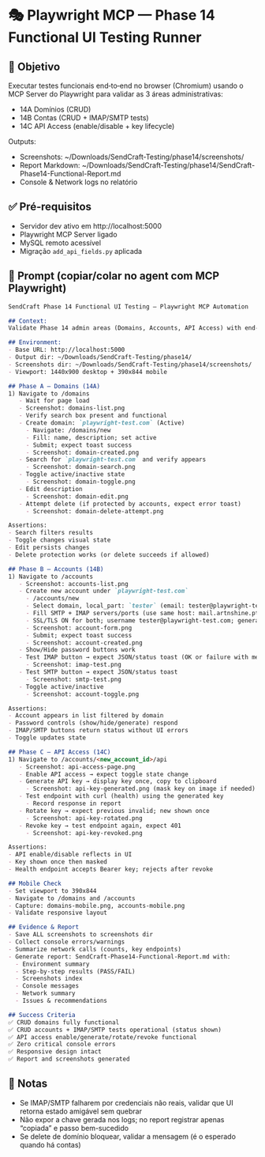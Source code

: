 # 🎭 Playwright MCP — Phase 14 Functional UI Testing Runner

## 🎯 Objetivo
Executar testes funcionais end‑to‑end no browser (Chromium) usando o MCP Server do Playwright para validar as 3 áreas administrativas:
- 14A Domínios (CRUD)
- 14B Contas (CRUD + IMAP/SMTP tests)
- 14C API Access (enable/disable + key lifecycle)

Outputs:
- Screenshots: ~/Downloads/SendCraft-Testing/phase14/screenshots/
- Report Markdown: ~/Downloads/SendCraft-Testing/phase14/SendCraft-Phase14-Functional-Report.md
- Console & Network logs no relatório

## ✅ Pré‑requisitos
- Servidor dev ativo em http://localhost:5000
- Playwright MCP Server ligado
- MySQL remoto acessível
- Migração `add_api_fields.py` aplicada

## 🧾 Prompt (copiar/colar no agent com MCP Playwright)

```markdown
SendCraft Phase 14 Functional UI Testing — Playwright MCP Automation

## Context:
Validate Phase 14 admin areas (Domains, Accounts, API Access) with end-to-end functional testing in Chromium via Playwright MCP. Record screenshots, console logs, and network summaries. Produce a comprehensive Markdown report.

## Environment:
- Base URL: http://localhost:5000
- Output dir: ~/Downloads/SendCraft-Testing/phase14/
- Screenshots dir: ~/Downloads/SendCraft-Testing/phase14/screenshots/
- Viewport: 1440x900 desktop + 390x844 mobile

## Phase A — Domains (14A)
1) Navigate to /domains
   - Wait for page load
   - Screenshot: domains-list.png
   - Verify search box present and functional
   - Create domain: `playwright-test.com` (Active)
     - Navigate: /domains/new
     - Fill: name, description; set active
     - Submit; expect toast success
     - Screenshot: domain-created.png
   - Search for `playwright-test.com` and verify appears
     - Screenshot: domain-search.png
   - Toggle active/inactive state
     - Screenshot: domain-toggle.png
   - Edit description
     - Screenshot: domain-edit.png
   - Attempt delete (if protected by accounts, expect error toast)
     - Screenshot: domain-delete-attempt.png

Assertions:
- Search filters results
- Toggle changes visual state
- Edit persists changes
- Delete protection works (or delete succeeds if allowed)

## Phase B — Accounts (14B)
1) Navigate to /accounts
   - Screenshot: accounts-list.png
   - Create new account under `playwright-test.com`
     - /accounts/new
     - Select domain, local_part: `tester` (email: tester@playwright-test.com)
     - Fill SMTP + IMAP servers/ports (use same host: mail.artnshine.pt for test)
     - SSL/TLS ON for both; username tester@playwright-test.com; generate password (placeholder if no real auth)
     - Screenshot: account-form.png
     - Submit; expect toast success
     - Screenshot: account-created.png
   - Show/Hide password buttons work
   - Test IMAP button → expect JSON/status toast (OK or failure with message)
     - Screenshot: imap-test.png
   - Test SMTP button → expect JSON/status toast
     - Screenshot: smtp-test.png
   - Toggle active/inactive
     - Screenshot: account-toggle.png

Assertions:
- Account appears in list filtered by domain
- Password controls (show/hide/generate) respond
- IMAP/SMTP buttons return status without UI errors
- Toggle updates state

## Phase C — API Access (14C)
1) Navigate to /accounts/<new_account_id>/api
   - Screenshot: api-access-page.png
   - Enable API access → expect toggle state change
   - Generate API key → display key once, copy to clipboard
     - Screenshot: api-key-generated.png (mask key on image if needed)
   - Test endpoint with curl (health) using the generated key
     - Record response in report
   - Rotate key → expect previous invalid; new shown once
     - Screenshot: api-key-rotated.png
   - Revoke key → test endpoint again, expect 401
     - Screenshot: api-key-revoked.png

Assertions:
- API enable/disable reflects in UI
- Key shown once then masked
- Health endpoint accepts Bearer key; rejects after revoke

## Mobile Check
- Set viewport to 390x844
- Navigate to /domains and /accounts
- Capture: domains-mobile.png, accounts-mobile.png
- Validate responsive layout

## Evidence & Report
- Save ALL screenshots to screenshots dir
- Collect console errors/warnings
- Summarize network calls (counts, key endpoints)
- Generate report: SendCraft-Phase14-Functional-Report.md with:
  - Environment summary
  - Step-by-step results (PASS/FAIL)
  - Screenshots index
  - Console messages
  - Network summary
  - Issues & recommendations

## Success Criteria
✅ CRUD domains fully functional
✅ CRUD accounts + IMAP/SMTP tests operational (status shown)
✅ API access enable/generate/rotate/revoke functional
✅ Zero critical console errors
✅ Responsive design intact
✅ Report and screenshots generated
```

## 📝 Notas
- Se IMAP/SMTP falharem por credenciais não reais, validar que UI retorna estado amigável sem quebrar
- Não expor a chave gerada nos logs; no report registrar apenas “copiada” e passo bem-sucedido
- Se delete de domínio bloquear, validar a mensagem (é o esperado quando há contas)
